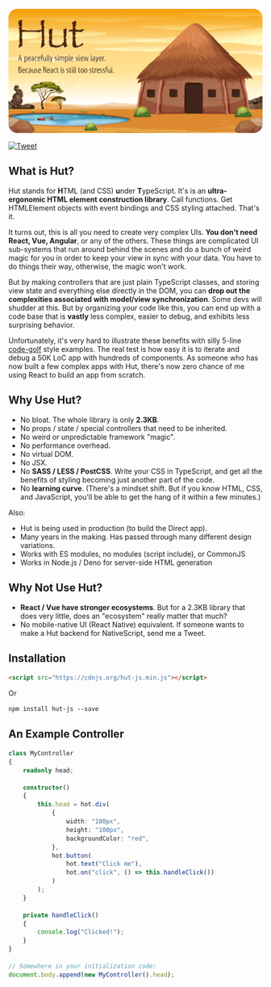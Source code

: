 <p align="center">
	<img src="docs/Cover.png" alt="Hut">
</p>

[![Tweet](https://img.shields.io/twitter/url/http/shields.io.svg?style=social)](https://twitter.com/intent/tweet?text=Is%20React%20too%20complicated%3F%20Give%20Hut.js%20a%20go.&url=https://github.com/paul-go/Hut)

## What is Hut?

Hut stands for **H**TML (and CSS) **u**nder **T**ypeScript. It's is an **ultra-ergonomic HTML element construction library**. Call functions. Get HTMLElement objects with event bindings and CSS styling attached. That's it.

It turns out, this is all you need to create very complex UIs. **You don't need React, Vue, Angular**, or any of the others. These things are complicated UI sub-systems that run around behind the scenes and do a bunch of weird magic for you in order to keep your view in sync with your data. You have to do things their way, otherwise, the magic won't work.

But by making controllers that are just plain TypeScript classes, and storing view state and everything else directly in the DOM, you can **drop out the complexities associated with model/view synchronization**. Some devs will shudder at this. But by organizing your code like this, you can end up with a code base that is **vastly** less complex, easier to debug, and exhibits less surprising behavior.

Unfortunately, it's very hard to illustrate these benefits with silly 5-line [code-golf](https://en.wikipedia.org/wiki/Code_golf) style examples. The real test is how easy it is to iterate and debug a 50K LoC app with hundreds of components. As someone who has now built a few complex apps with Hut, there's now zero chance of me using React to build an app from scratch.

## Why Use Hut?

- No bloat. The whole library is only **2.3KB**.
- No props / state / special controllers that need to be inherited.
- No weird or unpredictable framework "magic".
- No performance overhead.
- No virtual DOM.
- No JSX.
- No **SASS / LESS / PostCSS**. Write your CSS in TypeScript, and get all the benefits of styling becoming just another part of the code.
- No **learning curve**. (There's a mindset shift. But if you know HTML, CSS, and JavaScript, you'll be able to get the hang of it within a few minutes.)

Also: 

- Hut is being used in production (to build the Direct app).
- Many years in the making. Has passed through many different design variations.
- Works with ES modules, no modules (script include), or CommonJS
- Works in Node.js / Deno for server-side HTML generation

## Why Not Use Hut?

- **React / Vue have stronger ecosystems**. But for a 2.3KB library that does very little, does an "ecosystem" really matter that much?
- No mobile-native UI (React Native) equivalent. If someone wants to make a Hut backend for NativeScript, send me a Tweet.

## Installation

```html
<script src="https://cdnjs.org/hut-js.min.js"></script>
```
Or
```
npm install hut-js --save
```

## An Example Controller

```typescript
class MyController
{
	readonly head;
	
	constructor()
	{
		this.head = hot.div(
			{
				width: "100px",
				height: "100px",
				backgroundColor: "red",
			},
			hot.button(
				hot.text("Click me"),
				hot.on("click", () => this.handleClick())
			)
		);
	}
	
	private handleClick()
	{
		console.log("Clicked!");
	}
}

// Somewhere in your initialization code:
document.body.append(new MyController().head);
```

